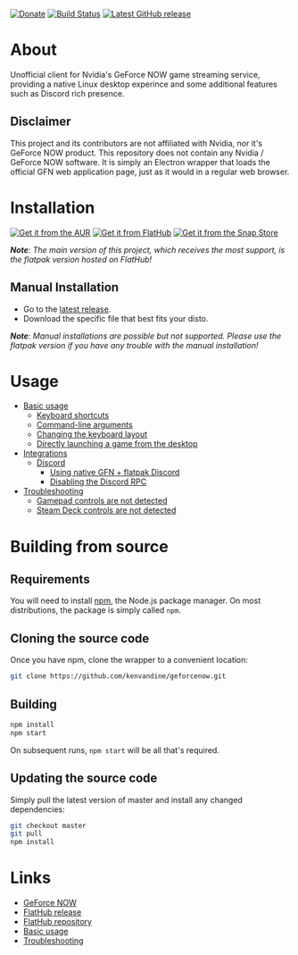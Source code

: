[![Donate](https://img.shields.io/badge/-%E2%99%A5%20Donate-%23ff69b4)](https://kenvandine.go.ro/fund.html) [![Build Status](https://github.com/kenvandine/geforcenow/actions/workflows/node.js.yml/badge.svg)](https://github.com/kenvandine/geforcenow/actions/workflows/node.js.yml) [![Latest GitHub release](https://img.shields.io/github/v/release/kenvandine/geforcenow)](https://github.com/kenvandine/geforcenow/releases/latest)

# About

Unofficial client for Nvidia's GeForce NOW game streaming service, providing a native Linux desktop experince and some additional features such as Discord rich presence.

## Disclaimer

This project and its contributors are not affiliated with Nvidia, nor it's GeForce NOW product. This repository does not contain any Nvidia / GeForce NOW software. It is simply an Electron wrapper that loads the official GFN web application page, just as it would in a regular web browser.

# Installation

[![Get it from the AUR](https://raw.githubusercontent.com/kenvandine/readme-assets/master/badges/stores/aur.png)](https://aur.archlinux.org/packages/geforcenow/) [![Get it from FlatHub](https://raw.githubusercontent.com/kenvandine/readme-assets/master/badges/stores/flathub.png)](https://flathub.org/apps/details/io.github.kenvandine.geforcenow) [![Get it from the Snap Store](https://raw.githubusercontent.com/snapcore/snap-store-badges/master/EN/%5BEN%5D-snap-store-white.png)](https://snapcraft.io/geforcenow)

***Note**: The main version of this project, which receives the most support, is the flatpak version hosted on FlatHub!*

## Manual Installation

 - Go to the [latest release](https://github.com/kenvandine/geforcenow/releases/latest).
 - Download the specific file that best fits your disto.

***Note**: Manual installations are possible but not supported. Please use the flatpak version if you have any trouble with the manual installation!*

# Usage

 - [Basic usage](https://github.com/kenvandine/geforcenow/wiki/Basic-usage)
   - [Keyboard shortcuts](https://github.com/kenvandine/geforcenow/wiki/Basic-usage#keyboard-shortcuts)
   - [Command-line arguments](https://github.com/kenvandine/geforcenow/wiki/Basic-usage#command-line-arguments)
   - [Changing the keyboard layout](https://github.com/kenvandine/geforcenow/wiki/Basic-usage#changing-the-keyboard-layout)
   - [Directly launching a game from the desktop](https://github.com/kenvandine/geforcenow/wiki/Basic-usage#directly-launching-a-game-from-the-desktop)
 - [Integrations](https://github.com/kenvandine/geforcenow/wiki/Integrations)
   - [Discord](https://github.com/kenvandine/geforcenow/wiki/Integrations#discord)
     - [Using native GFN + flatpak Discord](https://github.com/kenvandine/geforcenow/wiki/Integrations#using-native-gfn--flatpak-discord)
     - [Disabling the Discord RPC](https://github.com/kenvandine/geforcenow/wiki/Integrations#disabling-the-discord-rpc)
 - [Troubleshooting](https://github.com/kenvandine/geforcenow/wiki/Troubleshooting)
   - [Gamepad controls are not detected](https://github.com/kenvandine/geforcenow/wiki/Troubleshooting#gamepad-controls-are-not-detected)
   - [Steam Deck controls are not detected](https://github.com/kenvandine/geforcenow/wiki/Troubleshooting#steam-deck-controls-are-not-detected)

# Building from source

## Requirements

You will need to install [npm](https://www.npmjs.com/), the Node.js package manager. On most distributions, the package is simply called `npm`.

## Cloning the source code

Once you have npm, clone the wrapper to a convenient location:

```bash
git clone https://github.com/kenvandine/geforcenow.git
```

## Building

```bash
npm install
npm start
```

On subsequent runs, `npm start` will be all that's required.

## Updating the source code

Simply pull the latest version of master and install any changed dependencies:

```bash
git checkout master
git pull
npm install
```

# Links
 - [GeForce NOW](https://nvidia.com/en-eu/geforce-now)
 - [FlatHub release](https://flathub.org/apps/details/io.github.kenvandine.geforcenow)
 - [FlatHub repository](https://github.com/flathub/io.github.kenvandine.geforcenow)
 - [Basic usage](https://github.com/kenvandine/geforcenow/wiki/Basic-usage)
 - [Troubleshooting](https://github.com/kenvandine/geforcenow/wiki/Troubleshooting)
